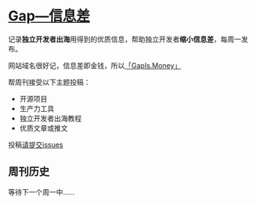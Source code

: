 # [Gap—信息差](https://gapis.money/)


记录**独立开发者出海**用得到的优质信息，帮助独立开发者**缩小信息差**，每周一发布。

网站域名很好记，信息差即金钱，所以[「GapIs.Money」](https://gapis.money/)

帮周刊接受以下主题投稿：
- 开源项目
- 生产力工具
- 独立开发者出海教程
- 优质文章或推文

投稿[请提交issues](https://github.com/weijunext/gapis.money/issues)

## 周刊历史

等待下一个周一中……